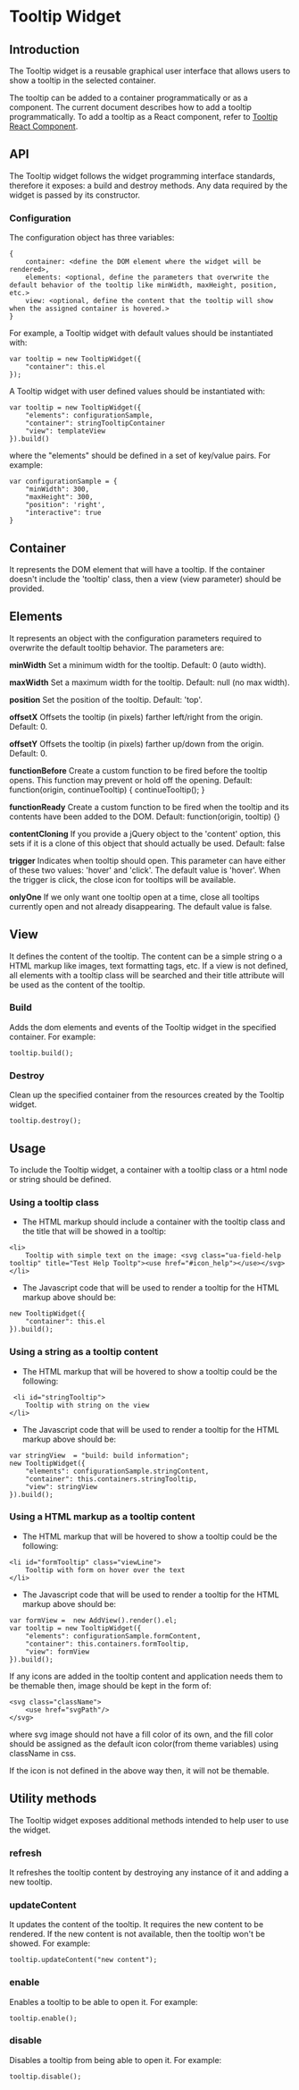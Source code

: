 # Tooltip Widget


## Introduction
The Tooltip widget is a reusable graphical user interface that allows users to show a tooltip in the selected container.

The tooltip can be added to a container programmatically or as a component. The current document describes how to add a tooltip programmatically. To add a tooltip as a React component, refer to [Tooltip React Component](public/assets/js/widgets/tooltip/react/tooltip.md).

## API
The Tooltip widget follows the widget programming interface standards, therefore it exposes: a build and destroy methods. Any data required by the widget is passed by its constructor.


### Configuration
The configuration object has three variables:

```
{
    container: <define the DOM element where the widget will be rendered>,
    elements: <optional, define the parameters that overwrite the default behavior of the tooltip like minWidth, maxHeight, position, etc.>
    view: <optional, define the content that the tooltip will show when the assigned container is hovered.>
}
```

For example, a Tooltip widget with default values should be instantiated with:

```
var tooltip = new TooltipWidget({
    "container": this.el
});
```

A Tooltip widget with user defined values should be instantiated with:

```
var tooltip = new TooltipWidget({
    "elements": configurationSample,
    "container": stringTooltipContainer
    "view": templateView
}).build()
```

where the "elements" should be defined in a set of key/value pairs. For example:

```
var configurationSample = {
    "minWidth": 300,
    "maxHeight": 300,
    "position": 'right',
    "interactive": true
}
```

## Container
It represents the DOM element that will have a tooltip. If the container doesn't include the 'tooltip' class, then a view (view parameter) should be provided.

## Elements
It represents an object with the configuration parameters required to overwrite the default tooltip behavior. The parameters are:

**minWidth**
Set a minimum width for the tooltip. Default: 0 (auto width).

**maxWidth**
Set a maximum width for the tooltip. Default: null (no max width).

**position**
Set the position of the tooltip. Default: 'top'.

**offsetX**
Offsets the tooltip (in pixels) farther left/right from the origin. Default: 0.

**offsetY**
Offsets the tooltip (in pixels) farther up/down from the origin. Default: 0.

**functionBefore**
Create a custom function to be fired before the tooltip opens. This function may prevent or hold off the opening. Default: function(origin, continueTooltip) { continueTooltip(); }

**functionReady**
Create a custom function to be fired when the tooltip and its contents have been added to the DOM. Default: function(origin, tooltip) {}

**contentCloning**
If you provide a jQuery object to the 'content' option, this sets if it is a clone of this object that should actually be used. Default: false

**trigger** 
Indicates when tooltip should open. This parameter can have either of these two values: 'hover' and 'click'. The default value is 'hover'. When the trigger is click, the close icon for tooltips will be available.

**onlyOne** 
If we only want one tooltip open at a time, close all tooltips currently open and not already disappearing. The default value is false.

## View
It defines the content of the tooltip. The content can be a simple string o a HTML markup like images, text formatting tags, etc. If a view is not defined, all elements with a tooltip class will be searched and their title attribute will be used as the content of the tooltip.

### Build
Adds the dom elements and events of the Tooltip widget in the specified container. For example:

```
tooltip.build();
```

### Destroy
Clean up the specified container from the resources created by the Tooltip widget.

```
tooltip.destroy();
```

## Usage
To include the Tooltip widget, a container with a tooltip class or a html node or string should be defined.

### Using a tooltip class
- The HTML markup should include a container with the tooltip class and the title that will be showed in a tooltip:

```
<li>
    Tooltip with simple text on the image: <svg class="ua-field-help tooltip" title="Test Help Tooltp"><use href="#icon_help"></use></svg>
</li>
```

- The Javascript code that will be used to render a tooltip for the HTML markup above should be:

```
new TooltipWidget({
    "container": this.el
}).build();
```

### Using a string as a tooltip content
- The HTML markup that will be hovered to show a tooltip could be the following:

```
 <li id="stringTooltip">
    Tooltip with string on the view
</li>
```

- The Javascript code that will be used to render a tooltip for the HTML markup above should be:

```
var stringView  = "build: build information";
new TooltipWidget({
    "elements": configurationSample.stringContent,
    "container": this.containers.stringTooltip,
    "view": stringView
}).build();
```

### Using a HTML markup as a tooltip content
- The HTML markup that will be hovered to show a tooltip could be the following:

```
<li id="formTooltip" class="viewLine">
    Tooltip with form on hover over the text
</li>
```

- The Javascript code that will be used to render a tooltip for the HTML markup above should be:

```
var formView =  new AddView().render().el;
var tooltip = new TooltipWidget({
    "elements": configurationSample.formContent,
    "container": this.containers.formTooltip,
    "view": formView
}).build();
```

If any icons are added in the tooltip content and application needs them to be themable then, image should be kept in the form of:

```
<svg class="className">
    <use href="svgPath"/>
</svg>
```

where svg image should not have a fill color of its own, and the fill color should be assigned as the default icon color(from theme variables) using className in css.

If the icon is not defined in the above way then, it will not be themable.

## Utility methods
The Tooltip widget exposes additional methods intended to help user to use the widget.

### refresh
It refreshes the tooltip content by destroying any instance of it and adding a new tooltip.

### updateContent
It updates the content of the tooltip. It requires the new content to be rendered. If the new content is not available, then the tooltip won't be showed. For example:

```
tooltip.updateContent("new content");
```
### enable
Enables a tooltip to be able to open it. For example:

```
tooltip.enable();
```

### disable
Disables a tooltip from being able to open it. For example:

```
tooltip.disable();
```